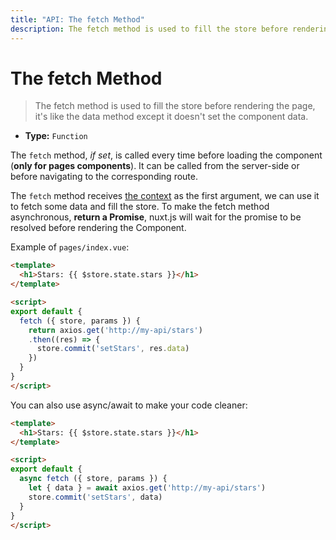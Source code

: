 ```yaml
---
title: "API: The fetch Method"
description: The fetch method is used to fill the store before rendering the page, it's like the data method except it doesn't set the component data.
---
```


# The fetch Method

> The fetch method is used to fill the store before rendering the page, it's like the data method except it doesn't set the component data.

- **Type:** `Function`

The `fetch` method, *if set*, is called every time before loading the component (**only for pages components**). It can be called from the server-side or before navigating to the corresponding route.

The `fetch` method receives [the context](/api#context) as the first argument, we can use it to fetch some data and fill the store. To make the fetch method asynchronous, **return a Promise**, nuxt.js will wait for the promise to be resolved before rendering the Component.

Example of `pages/index.vue`:
```html
<template>
  <h1>Stars: {{ $store.state.stars }}</h1>
</template>

<script>
export default {
  fetch ({ store, params }) {
    return axios.get('http://my-api/stars')
    .then((res) => {
      store.commit('setStars', res.data)
    })
  }
}
</script>
```

You can also use async/await to make your code cleaner:

```html
<template>
  <h1>Stars: {{ $store.state.stars }}</h1>
</template>

<script>
export default {
  async fetch ({ store, params }) {
    let { data } = await axios.get('http://my-api/stars')
    store.commit('setStars', data)
  }
}
</script>
```

